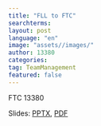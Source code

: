 ```yaml
---
title: "FLL to FTC"
searchterms:
layout: post
language: "en"
image: "assets//images/"
author: 13380
categories:
tag: TeamManagement
featured: false
---
```

FTC 13380<br>

Slides:
 <a href="/translations/en-us/TeamManagement/FLLtoFTC.pptx">PPTX</a>,
 <a href="/translations/en-us/TeamManagement/FLLtoFTC.pdf">PDF</a>
